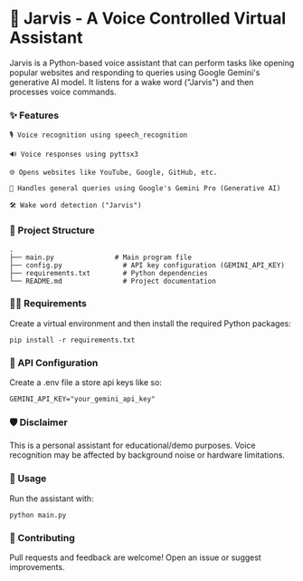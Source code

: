 # 🧠 Jarvis - A Voice Controlled Virtual Assistant

Jarvis is a Python-based voice assistant that can perform tasks like opening popular websites and responding to queries using Google Gemini's generative AI model. It listens for a wake word ("Jarvis") and then processes voice commands.

### ✨ Features

    🎙️ Voice recognition using speech_recognition

    🔊 Voice responses using pyttsx3

    🌐 Opens websites like YouTube, Google, GitHub, etc.

    🤖 Handles general queries using Google's Gemini Pro (Generative AI)

    🛠 Wake word detection ("Jarvis")

### 📁 Project Structure

    .
    ├── main.py               # Main program file
    ├── config.py               # API key configuration (GEMINI_API_KEY)
    ├── requirements.txt        # Python dependencies
    └── README.md               # Project documentation

### 🧑‍💻 Requirements

Create a virtual environment and then install the required Python packages:

```
pip install -r requirements.txt
```

### 🔐 API Configuration

Create a .env file a store api keys like so:

```
GEMINI_API_KEY="your_gemini_api_key"
```

### 🛡️ Disclaimer

This is a personal assistant for educational/demo purposes. Voice recognition may be affected by background noise or hardware limitations.

### 🚀 Usage

Run the assistant with:

```
python main.py
```

### 🤝 Contributing

Pull requests and feedback are welcome! Open an issue or suggest improvements.